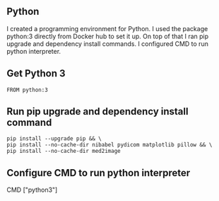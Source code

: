 ## Python 
I created a programming environment for Python. I used the package python:3 directly from Docker hub to set it up. 
On top of that I ran pip upgrade and dependency install commands. I configured CMD to run python interpreter.

## Get Python 3
`FROM python:3`

## Run pip upgrade and dependency install command
`pip install --upgrade pip && \` <br/>
`pip install --no-cache-dir nibabel pydicom matplotlib pillow && \` <br/>
`pip install --no-cache-dir med2image` <br/>

## Configure CMD to run python interpreter
CMD ["python3"] 


